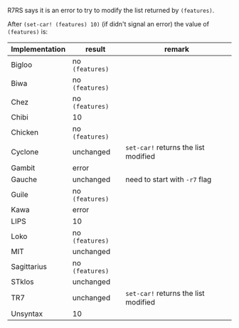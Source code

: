 
R7RS says it is an error to try to modify the list returned by `(features)`.

After `(set-car! (features) 10)` (if didn't signal an error) the value of `(features)` is:

| Implementation | result          | remark                               |
|----------------|-----------------|--------------------------------------|
| Bigloo         | no `(features)` |                                      |
| Biwa           | no `(features)` |                                      |
| Chez           | no `(features)` |                                      |
| Chibi          | 10              |                                      |
| Chicken        | no `(features)` |                                      |
| Cyclone        | unchanged       | `set-car!` returns the list modified |
| Gambit         | error           |                                      |
| Gauche         | unchanged       | need to start with `-r7` flag        |
| Guile          | no `(features)` |                                      |
| Kawa           | error           |                                      |
| LIPS           | 10              |                                      |
| Loko           | no `(features)` |                                      |
| MIT            | unchanged       |                                      |
| Sagittarius    | no `(features)` |                                      |
| STklos         | unchanged       |                                      |
| TR7            | unchanged       | `set-car!` returns the list modified |
| Unsyntax       | 10              |                                      |
